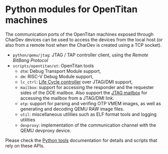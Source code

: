 # Python modules for OpenTitan machines

The communication ports of the OpenTitan machines exposed through CharDev devices can be used
to access the devices from the local host (or also from a remote host when the CharDev is created
using a TCP socket).

* `python/qemu/jtag`: JTAG / TAP controller client, using the _Remote BitBang Protocol_
* `scripts/opentitan/ot`: OpenTitan tools
  * `dtm`: Debug Transport Module support,
  * `dm`: RISC-V Debug Module support,
  * `lc_ctrl`: [Life Cycle controller](lc_ctrl_dmi.md) over JTAG/DMI support,
  * `mailbox`: support for accessing the responder and the requester sides of the DOE mailbox. Also
    support the [JTAG mailbox](jtagmbx.md) for accessing the mailbox from a JTAG/DMI link.
  * `otp`: support for parsing and verifing OTP VMEM images, as well as generating and decoding QEMU
    RAW image files.
  * `util`: miscellaneous utililies such as ELF format tools and logging utilities
  * `devproxy`: implementation of the communication channel with the QEMU devproxy device.

Please check the [Python tools](tools.md) documentation for details and scripts that rely
on these APIs.
